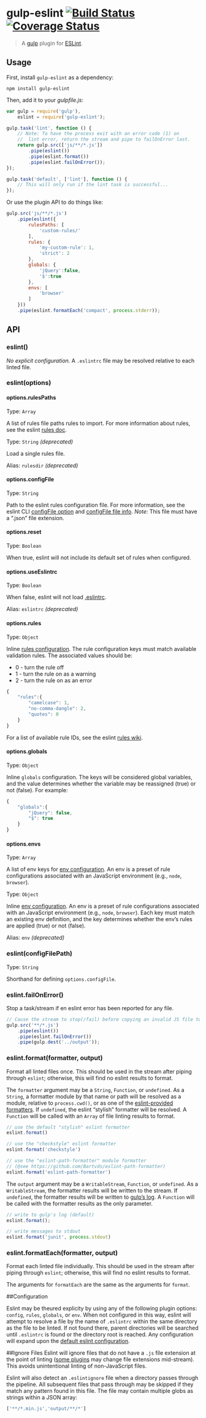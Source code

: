 # gulp-eslint [![Build Status](https://travis-ci.org/adametry/gulp-eslint.svg)](https://travis-ci.org/adametry/gulp-eslint) [![Coverage Status](https://img.shields.io/coveralls/adametry/gulp-eslint/badge.svg)](https://coveralls.io/r/adametry/gulp-eslint)

> A [gulp](http://gulpjs.com/) plugin for [ESLint](http://eslint.org/).

## Usage

First, install `gulp-eslint` as a dependency:

```shell
npm install gulp-eslint
```

Then, add it to your *gulpfile.js*:

```javascript
var gulp = require('gulp'),
    eslint = require('gulp-eslint');

gulp.task('lint', function () {
    // Note: To have the process exit with an error code (1) on
    //  lint error, return the stream and pipe to failOnError last.
    return gulp.src(['js/**/*.js'])
        .pipe(eslint())
        .pipe(eslint.format())
        .pipe(eslint.failOnError());
});

gulp.task('default', ['lint'], function () {
    // This will only run if the lint task is successful...
});
```

Or use the plugin API to do things like:

```javascript
gulp.src('js/**/*.js')
	.pipe(eslint({
		rulesPaths: [
			'custom-rules/'
		],
		rules: {
			'my-custom-rule': 1,
			'strict': 2
		},
		globals: {
			'jQuery':false,
			'$':true
		},
		envs: [
			'browser'
		]
	}))
	.pipe(eslint.formatEach('compact', process.stderr));
```

## API

### eslint()

*No explicit configuration.* A `.eslintrc` file may be resolved relative to each linted file.

### eslint(options)

#### options.rulesPaths

Type: `Array`

A list of rules file paths rules to import. For more information about rules, see the eslint [rules doc](https://github.com/eslint/eslint/wiki/Rules).

Type: `String` *(deprecated)*

Load a single rules file.

Alias: `rulesdir` *(deprecated)*

#### options.configFile

Type: `String`

Path to the eslint rules configuration file. For more information, see the eslint CLI [configFile option](https://github.com/nzakas/eslint/wiki/Command-line-interface#-c---config) and [configFile file info](https://github.com/nzakas/eslint/wiki/Command-line-interface#configuration-files). *Note:* This file must have a “.json” file extension.

#### options.reset

Type: `Boolean`

When true, eslint will not include its default set of rules when configured.

#### options.useEslintrc

Type: `Boolean`

When false, eslint will not load [.eslintrc](http://eslint.org/docs/configuring/).

Alias: `eslintrc` *(deprecated)*

#### options.rules

Type: `Object`

Inline [rules configuration](https://github.com/nzakas/eslint/wiki/Command-line-interface#configuration-files). The rule configuration keys must match available validation rules. The associated values should be:

* 0 - turn the rule off
* 1 - turn the rule on as a warning
* 2 - turn the rule on as an error

```javascript
{
	"rules":{
		"camelcase": 1,
		"no-comma-dangle": 2,
		"quotes": 0
	}
}
```

For a list of available rule IDs, see the eslint [rules wiki](https://github.com/nzakas/eslint/wiki/Rules).

#### options.globals

Type: `Object`

Inline `globals` configuration. The keys will be considered global variables, and the value determines whether the variable may be reassigned (true) or not (false). For example:

```javascript
{
	"globals":{
		"jQuery": false,
		"$": true
	}
}
```

#### options.envs

Type: `Array`

A list of env keys for [env configuration](https://github.com/nzakas/eslint/wiki/Command-line-interface#configuration-files). An env is a preset of rule configurations associated with an JavaScript environment (e.g., `node`, `browser`).


Type: `Object`

Inline [env configuration](https://github.com/nzakas/eslint/wiki/Command-line-interface#configuration-files). An env is a preset of rule configurations associated with an JavaScript environment (e.g., `node`, `browser`). Each key must match an existing env definition, and the key determines whether the env’s rules are applied (true) or not (false).

Alias: `env` *(deprecated)*

### eslint(configFilePath)

Type: `String`

Shorthand for defining `options.configFile`.

### eslint.failOnError()

Stop a task/stream if en eslint error has been reported for any file. 

```javascript
// Cause the stream to stop(/fail) before copying an invalid JS file to the output directory
gulp.src('**/*.js')
	.pipe(eslint())
	.pipe(eslint.failOnError())
	.pipe(gulp.dest('../output'));
```

### eslint.format(formatter, output)

Format all linted files once. This should be used in the stream after piping through `eslint`; otherwise, this will find no eslint results to format.

The `formatter` argument may be a `String`, `Function`, or `undefined`. As a `String`, a formatter module by that name or path will be resolved as a module, relative to `process.cwd()`, or as one of the [eslint-provided formatters](https://github.com/nzakas/eslint/tree/master/lib/formatters). If `undefined`, the eslint “stylish” formatter will be resolved. A `Function` will be called with an `Array` of file linting results to format.

```javascript
// use the default "stylish" eslint formatter
eslint.format()

// use the "checkstyle" eslint formatter
eslint.format('checkstyle')

// use the "eslint-path-formatter" module formatter
// (@see https://github.com/Bartvds/eslint-path-formatter)
eslint.format('eslint-path-formatter')
```

The `output` argument may be a `WritableStream`, `Function`, or `undefined`. As a `WritableStream`, the formatter results will be written to the stream. If `undefined`, the formatter results will be written to [gulp’s log](https://github.com/wearefractal/gulp-util#logmsg). A `Function` will be called with the formatter results as the only parameter.

```javascript
// write to gulp's log (default)
eslint.format();

// write messages to stdout
eslint.format('junit', process.stdout)

``` 

### eslint.formatEach(formatter, output)

Format each linted file individually. This should be used in the stream after piping through `eslint`; otherwise, this will find no eslint results to format.

The arguments for `formatEach` are the same as the arguments for `format`.


##Configuration

Eslint may be theured explicity by using any of the following plugin options: `config`, `rules`, `globals`, or `env`. When not configured in this way, eslint will attempt to resolve a file by the name of `.eslintrc` within the same directory as the file to be linted. If not found there, parent directories will be searched until `.eslintrc` is found or the directory root is reached. Any configuration will expand upon the [default eslint configuration](https://github.com/nzakas/eslint/wiki/Rules).

##Ignore Files
Eslint will ignore files that do not have a `.js` file extension at the point of linting ([some plugins](https://github.com/wearefractal/gulp-coffee) may change file extensions mid-stream). This avoids unintentional linting of non-JavaScript files.

Eslint will also detect an `.eslintignore` file when a directory passes through the pipeline. All subsequent files that pass through may be skipped if they match any pattern found in this file. The file may contain multiple globs as strings within a JSON array:

```javascript
['**/*.min.js','output/**/*']
```
